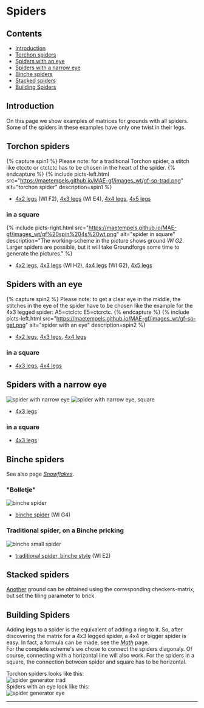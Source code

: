 # Spiders

## Contents
* [Introduction](#introduction)
* [Torchon spiders](#torchon-spiders)
* [Spiders with an eye](#spiders-with-an-eye)
* [Spiders with a narrow eye](#spiders-with-a-narrow-eye)
* [Binche spiders](#binche-spiders)
* [Stacked spiders](#stacked-spiders)
* [Building Spiders](#building-spiders) 
     
## Introduction
On this page we show examples of matrices for grounds with all spiders.           
Some of the spiders in these examples have only one twist in their legs.

## Torchon spiders
{% capture spin1 %}
Please note: for a traditional Torchon spider, a stitch like <span class="stch">ctcctc</span> or <span class="stch">ctctctc</span> has to be chosen in the heart of the spider.
{% endcapture %}
{% include picts-left.html
  src="https://maetempels.github.io/MAE-gf/images_wt/gf-sp-trad.png"
  alt="torchon spider"
  description=spin1
%}

* [4x2 legs][st2] (WI F2), [4x3 legs][st3] (WI E4), [4x4 legs][st4], [4x5 legs][st5]

### in a square
{% include picts-right.html
  src="https://maetempels.github.io/MAE-gf/images_wt/gf%20spin%204s%20wt.png"
  alt="spider in square"
  description="The working-scheme in the picture shows ground <i>WI G2</i>.<br> Larger spiders are possible, but it will take Groundforge some time to generate the pictures."
%}

* [4x2 legs][sq2], [4x3 legs][sq3] (WI H2), [4x4 legs][sq4] (WI G2), [4x5 legs][sq5]
    
## Spiders with an eye
{% capture spin2 %}
Please note: to get a clear eye in the middle, the stitches in the eye of the spider have to be chosen like the example for the 4x3 legged spider: <span class="stch">A5=ctclctc E5=ctcrctc</span>.
{% endcapture %}
{% include picts-left.html
  src="https://maetempels.github.io/MAE-gf/images_wt/gf-sp-gat.png"
  alt="spider with an eye"
  description=spin2
%}

* [4x2 legs][sh2], [4x3 legs][sh3], [4x4 legs][sh4]

### in a square
* [4x3 legs][shq3], [4x4 legs][shq4]

## Spiders with a narrow eye
![spider with narrow eye][pic-sn3] ![spider with narrow eye, square][pic-snq3]
* [4x3 legs][sn3]
 
### in a square
* [4x3 legs][snq3]

## Binche spiders 
See also page [_Snowflakes_][snow-page].            

### "Bolletje"  
![binche spider][pic-bi-boll]                
* [binche spider][wi-g04] (WI G4)

### Traditional spider, on a Binche pricking  
![binche small spider][pic-bi-spin]                     
* [traditional spider, binche style][wi-e02] (WI E2)

## Stacked spiders
[Another][sa1] ground can be obtained using the corresponding <span class="elem">checkers-matrix</span>, but set the tiling parameter to <span class="elem">brick</span>.

## Building Spiders
Adding legs to a spider is the equivalent of adding a ring to it. So, after discovering the matrix for a 4x3 legged spider, a 4x4 or bigger spider is easy. In fact, a formula can be made, see the [_Math_][math-page] page.    
For the complete scheme's we chose to connect the spiders diagonaly. Of course, connecting with a horizontal line will also work. For the spiders in a square, the connection between spider and square has to be horizontal.   

Torchon spiders looks like this:        
![spider generator trad][pic-gen]    
Spiders with an eye look like this:          
![spider generator eye][pic-gon]

***
[math-page]: https://maetempels.github.io/MAE-gf/docs/maths#spider-formulas
[snow-page]: https://maetempels.github.io/MAE-gf/docs/snowflakes

[pic-ts]: https://maetempels.github.io/MAE-gf/images/gf%20spin%204t.png
[pic-gen]: https://maetempels.github.io/MAE-gf/images/gf%20spin%20gen.png
[pic-gon]: https://maetempels.github.io/MAE-gf/images/gf%20spon%20gn.png
[pic-sq-wt]: https://maetempels.github.io/MAE-gf/images_wt/gf%20spin%204s%20wt.png
[pic-sq]: https://maetempels.github.io/MAE-gf/images/gf%20spin%204s.png
[pic-sp-trad]: https://maetempels.github.io/MAE-gf/images_wt/gf-sp-trad.png
[pic-sp-gat]: https://maetempels.github.io/MAE-gf/images_wt/gf-sp-gat.png
[pic-bi-boll]: https://maetempels.github.io/MAE-gf/images_wt/gf-bi-boll.png
[pic-bi-spin]: https://maetempels.github.io/MAE-gf/images_wt/gf-bi-spin.png
[pic-sn3]: https://maetempels.github.io/MAE-gf/images_wt/wt-sn3.png
[pic-snq3]: https://maetempels.github.io/MAE-gf/images_wt/wt-snq3.png

[st2]: https://d-bl.github.io/GroundForge/index.html?m=-5--%0AB-C-%0A-5-5%0A5-5-%3Bbricks%3B24%3B24%3B0%3B0&s1=ctc%20B3%3Dctcttctc%20A4%3Dctcll%20D1%3Dctctt%20%20C4%3Dctcrr

[st3]: https://d-bl.github.io/GroundForge/index.html?m=-5----%0AB-CD-A%0A256-5-%0A-5-535%0A5-56-2%3Bbricks%3B24%3B24%3B0%3B0&s1=ctc%20A4%3Dctctctc%20C5%3Dctcr%20B1%3Dctcr%20E5%3Dctcl%20F1%3Dctcl%20D2%3Dctct

[st4]: https://d-bl.github.io/GroundForge/index.html?m=-5------%0AB-CDD-AA%0A2566-5-2%0A256-535-%0A-5-56325%0A5-566-22%3Bbricks%3B24%3B24%3B0%3B0&s1=ctc%20H5%3Dctctctc%20E6%3Dctcl%20F1%3Dctcl%20G2%3Dctcl%20D3%3Dctct%20C6%3Dctcr%20B1%3Dctcr%20A2%3Dctcr

[st5]: https://d-bl.github.io/GroundForge/index.html?m=-5--------%0AB-CDDD-AAA%0A25666-5-22%0A2566-535-2%0A256-56325-%0A-5-5663225%0A5-5666-222%3Bbricks%3B24%3B24%3B0%3B0&s1=ctc%20I6%3Dctctctc%20E7%3Dctcll%20F1%3Dctcll%20G2%3Dctcll%20H3%3Dctcll%20D4%3Dctctt%20C7%3Dctcrr%20B1%3Dctcrr%20A2%3Dctcrr%20J3%3Dctcrr

[sa1]: https://d-bl.github.io/GroundForge/index.html?m=-5--%0AB-C-%0A-5-5%0A5-5-%0A---5%0AC-B-%0A-5-5%0A5-5-%3Bbricks%3B24%3B24%3B0%3B0&s1=ctc%20D5%3Dttctctt%20A8%3Dctcll%20B1%3Dctctt%20C8%3Dctcrr

[sh2]: https://d-bl.github.io/GroundForge/index.html?m=5-5-%0A-5-5%3Bbricks%3B24%3B24%3B0%3B0&s1=ctc%20B2%3Drctclctcr%20D2%3Dlctcrctcl

[sh3]: https://d-bl.github.io/GroundForge/index.html?m=5-5-5-%0A-5---5%0A5-C-B-%0A-5-5-5%0A5-5-5-%3Bbricks%3B24%3B24%3B0%3B0&s1=ctc%20E5%3Dctcrctc%20A5%3Dctclctc%20D1%3Dctcll%20B2%3Dctcll%20C3%3Dctctt%20B1%3Dctcrr%20D2%3Dctcrr

[sh4]: https://d-bl.github.io/GroundForge/index.html?m=5-25-56-%0A-5-----5%0A5-CD-AB-%0A-56-5-25%0A56-535-2%0A5-56-25-%3Bbricks%3B24%3B24%3B0%3B0&s1=ctc%20F6%3Dctcrrctc%20H6%3Dctcllctc%20D1%3Dctcll%20E2%3Dctcll%20B3%3Dctcll%20C4%3Dctctt%20B1%3Dctcrr%20A2%3Dctcrr%20D3%3Dctcrr

[sq2]: https://d-bl.github.io/GroundForge/index.html?m=5--5--%0A-C632B%0A566-22%3Bbricks%3B24%3B24%3B0%3B0&s1=ctct%20F3%3Dctc%20E1%3Dctc%20A1%3Dctc%20F2%3Dctcttctc%20B3%3Dctcl%20D3%3Dctcr

[sq3]: https://d-bl.github.io/GroundForge/index.html?m=5---5---%0A-CD632AB%0A56663222%0A5666-222%3Bbricks%3B24%3B24%3B0%3B0&s1=ctct%20C4%3Dctc%20F1%3Dctc%20E2%3Dctc%20H1%3Dctc%20G1%3Dctc%20F2%3Dctc%20A2%3Dctc%20H2%3Dctc%20G3%3Dctcctc%20F4%3Dctc%20H4%3Dctc%20C1%3Dctc%20E4%3Dctcl%20%20B1%3Dctcl%20A4%3Dctcr%20D1%3Dctcr

[sq4]: https://d-bl.github.io/GroundForge/index.html?m=5----5----%0A-CDD632AAB%0A5666632222%0A5666632222%0A56666-2222%3Bbricks%3B24%3B24%3B0%3B0&s1=ctct%20C1%3Dctc%20G2%3Dctc%20I2%3Dctc%20F3%3Dctc%20J3%3Dctc%20H2%3Dctc%20G3%3Dctc%20I3%3Dctc%20G5%3Dctc%20I5%3Dctc%20H1%3Dctc%20H4%3Dcttc%20F5%3Dctcl%20G1%3Dctcl%20J5%3Dctcr%20I1%3Dctcr

[sq5]: https://d-bl.github.io/GroundForge/index.html?m=5-----5-----%0A-CDDD632AAAB%0A566666322222%0A566666322222%0A566666322222%0A566666-22222%3Bbricks%3B24%3B24%3B0%3B0&s1=ctc%20I5%3Dctctctc%20C5%3Dtctct%20B6%3Dtctct%20A1%3Dtctct%20L2%3Dtctct%20E3%3Dtctct%20D4%3Dtctct%20D6%3Dtctct%20E1%3Dtctct%20A3%3Dtctct%20B4%3Dtctct%20F2%3Dtctct

[wi-g04]: https://d-bl.github.io/GroundForge/index.html?m=5-27-256-46-%0A-5----5----5%0A5-CD-B3C-AB-%0A-56866-22125%3Bbricks%3B24%3B24%3B0%3B0&s1=ctct%20I1%3Dctc%20H2%3Dctc%20J2%3Dctc%20I3%3Dctc%20G3%3Dctc%20K3%3Dctc%20H4%3Dctc%20J4%3Dctc%20C1%3Dctc%20A1%3Dctcl%20E1%3Dctcr%20B2%3Dctcl%20D2%3Dctcr

[wi-e02]: https://d-bl.github.io/GroundForge/index.html?m=5---5---%0A-CD632AB%0A5666-222%3Bbricks%3B24%3B24%3B0%3B0&s1=ctc%20C2%3Dctctttctc%20A3%3Dctclll%20B1%3Dctclll%20E3%3Dctcrrr%20D1%3Dctcrrr%20G2%3Dctctctc

[shq3]: https://d-bl.github.io/GroundForge/index.html?m=-5--5--5%0A5-C632B-%0A-566-225%0A566-5-22%3Bbricks%3B24%3B24%3B0%3B0&s1=ctc%20C3%3Dtctct%20B4%3Dlctct%20E1%3Dlctct%20D2%3Dlctct%20D4%3Drctct%20A1%3Drctct%20B2%3Drctct%20F3%3Dctcrctc%20H3%3Dctclctc

[shq4]: https://d-bl.github.io/GroundForge/index.html?m=-5---5---5%0A5-CD632AB-%0A-566632225%0A56666-2222%0A5666-5-222%3Bbricks%3B24%3B24%3B0%3B0&s1=G4%3Dtctct%20I4%3Dtctct%20C4%3Dctct%20B5%3Dlctct%20A1%3Dlctct%20E2%3Dlctct%20D3%3Dlctct%20D5%3Drctct%20E1%3Drctct%20A2%3Drctct%20B3%3Drctct%20C4%3Dctct

[sn3]: https://d-bl.github.io/GroundForge/index.html?m=86-215%0A4---7-%0A1C-B83%0A7-5-4-%0A-5-5-5%3Bbricks%3B24%3B24%3B0%3B0&s1=ctc%20B3%3Dctcttt%20E2%3Dtttctc%20C2%3Dctcrrr%20A2%3Dctclll

[snq3]: https://d-bl.github.io/GroundForge/index.html?m=--5--7-4%0AC632B831%0A66-224-7%0A31583256%3Bbricks%3B24%3B24%3B0%3B0&s1=ctc%20A3%3Dctct%20H4%3DB2%3DC1%3Dlllctctrr%20B4%3DG1%3DH2%3Drrrctctll
